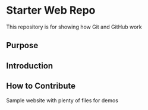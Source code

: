 # Starter Web Repo

This repository is for showing how Git and GitHub work

## Purpose

## Introduction

## How to Contribute

Sample website with plenty of files for demos